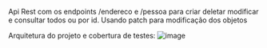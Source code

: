 Api Rest com os endpoints /endereco e /pessoa para criar deletar modificar e consultar todos ou por id.
Usando patch para modificação dos objetos

Arquitetura do projeto
e cobertura de testes: ![image](https://github.com/caio-d/api_rest_spring_jpa/assets/61245394/479e8956-21b3-404d-a180-0f071ecbeedd)

